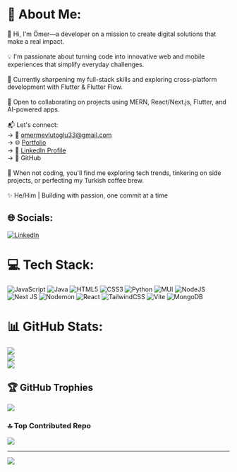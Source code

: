 # 💫 About Me:
👋 Hi, I'm Ömer—a developer on a mission to create digital solutions that make a real impact.<br><br>💡 I'm passionate about turning code into innovative web and mobile experiences that simplify everyday challenges.<br><br>🚀 Currently sharpening my full-stack skills and exploring cross-platform development with Flutter & Flutter Flow.<br><br>🤝 Open to collaborating on projects using MERN, React/Next.js, Flutter, and AI-powered apps.<br><br>📬 Let's connect:<br>→ 📧 omermevlutoglu33@gmail.com  <br>→ 🌐 [Portfolio](https://portfolio-ten-rho-37.vercel.app/)  <br>→ 💼 [LinkedIn Profile](https://www.linkedin.com/in/%C3%B6mer-mevl%C3%BCto%C4%9Flu-ab7105257/)  <br>→ 🐙 GitHub<br><br>🌈 When not coding, you'll find me exploring tech trends, tinkering on side projects, or perfecting my Turkish coffee brew.<br><br>✨ He/Him | Building with passion, one commit at a time<br>

## 🌐 Socials:
[![LinkedIn](https://img.shields.io/badge/LinkedIn-%230077B5.svg?logo=linkedin&logoColor=white)](https://linkedin.com/in/https://www.linkedin.com/in/%C3%B6mer-mevl%C3%BCto%C4%9Flu-ab7105257/) 

# 💻 Tech Stack:
![JavaScript](https://img.shields.io/badge/javascript-%23323330.svg?style=flat&logo=javascript&logoColor=%23F7DF1E) ![Java](https://img.shields.io/badge/java-%23ED8B00.svg?style=flat&logo=openjdk&logoColor=white) ![HTML5](https://img.shields.io/badge/html5-%23E34F26.svg?style=flat&logo=html5&logoColor=white) ![CSS3](https://img.shields.io/badge/css3-%231572B6.svg?style=flat&logo=css3&logoColor=white) ![Python](https://img.shields.io/badge/python-3670A0?style=flat&logo=python&logoColor=ffdd54) ![MUI](https://img.shields.io/badge/MUI-%230081CB.svg?style=flat&logo=mui&logoColor=white) ![NodeJS](https://img.shields.io/badge/node.js-6DA55F?style=flat&logo=node.js&logoColor=white) ![Next JS](https://img.shields.io/badge/Next-black?style=flat&logo=next.js&logoColor=white) ![Nodemon](https://img.shields.io/badge/NODEMON-%23323330.svg?style=flat&logo=nodemon&logoColor=%BBDEAD) ![React](https://img.shields.io/badge/react-%2320232a.svg?style=flat&logo=react&logoColor=%2361DAFB) ![TailwindCSS](https://img.shields.io/badge/tailwindcss-%2338B2AC.svg?style=flat&logo=tailwind-css&logoColor=white) ![Vite](https://img.shields.io/badge/vite-%23646CFF.svg?style=flat&logo=vite&logoColor=white) ![MongoDB](https://img.shields.io/badge/MongoDB-%234ea94b.svg?style=flat&logo=mongodb&logoColor=white)
# 📊 GitHub Stats:
![](https://github-readme-stats.vercel.app/api?username=Omer-Mevlutoglu&theme=dark&hide_border=false&include_all_commits=false&count_private=false)<br/>
![](https://nirzak-streak-stats.vercel.app/?user=Omer-Mevlutoglu&theme=dark&hide_border=false)<br/>
![](https://github-readme-stats.vercel.app/api/top-langs/?username=Omer-Mevlutoglu&theme=dark&hide_border=false&include_all_commits=false&count_private=false&layout=compact)

## 🏆 GitHub Trophies
![](https://github-profile-trophy.vercel.app/?username=Omer-Mevlutoglu&theme=dark&no-frame=true&no-bg=true&margin-w=4)

### 🔝 Top Contributed Repo
![](https://github-contributor-stats.vercel.app/api?username=Omer-Mevlutoglu&limit=5&theme=dark&combine_all_yearly_contributions=true)

---
[![](https://visitcount.itsvg.in/api?id=Omer-Mevlutoglu&icon=0&color=0)](https://visitcount.itsvg.in)

<!-- Proudly created with GPRM ( https://gprm.itsvg.in ) -->
